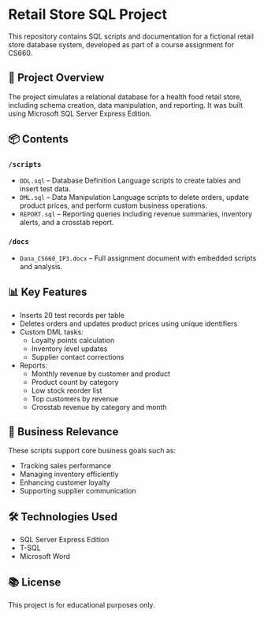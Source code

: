 # Retail Store SQL Project

This repository contains SQL scripts and documentation for a fictional retail store database system, developed as part of a course assignment for CS660.

## 📁 Project Overview

The project simulates a relational database for a health food retail store, including schema creation, data manipulation, and reporting. It was built using Microsoft SQL Server Express Edition.

## 📦 Contents

### `/scripts`
- `DDL.sql` – Database Definition Language scripts to create tables and insert test data.
- `DML.sql` – Data Manipulation Language scripts to delete orders, update product prices, and perform custom business operations.
- `REPORT.sql` – Reporting queries including revenue summaries, inventory alerts, and a crosstab report.

### `/docs`
- `Dana_CS660_IP3.docx` – Full assignment document with embedded scripts and analysis.

## 📊 Key Features

- Inserts 20 test records per table
- Deletes orders and updates product prices using unique identifiers
- Custom DML tasks:
  - Loyalty points calculation
  - Inventory level updates
  - Supplier contact corrections
- Reports:
  - Monthly revenue by customer and product
  - Product count by category
  - Low stock reorder list
  - Top customers by revenue
  - Crosstab revenue by category and month

## 🎯 Business Relevance

These scripts support core business goals such as:
- Tracking sales performance
- Managing inventory efficiently
- Enhancing customer loyalty
- Supporting supplier communication

## 🛠️ Technologies Used

- SQL Server Express Edition
- T-SQL
- Microsoft Word

## 📚 License

This project is for educational purposes only.
